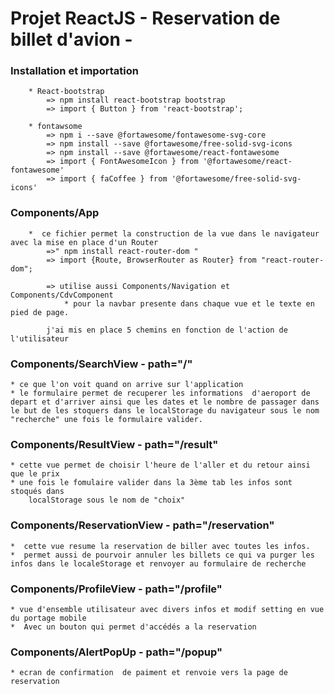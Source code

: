 # Projet ReactJS - Reservation de billet d'avion -

### Installation et importation 
        * React-bootstrap
            => npm install react-bootstrap bootstrap
            => import { Button } from 'react-bootstrap';

        * fontawsome
            => npm i --save @fortawesome/fontawesome-svg-core
            => npm install --save @fortawesome/free-solid-svg-icons
            => npm install --save @fortawesome/react-fontawesome
            => import { FontAwesomeIcon } from '@fortawesome/react-fontawesome'
            => import { faCoffee } from '@fortawesome/free-solid-svg-icons'


### Components/App
        *  ce fichier permet la construction de la vue dans le navigateur avec la mise en place d'un Router  
            =>" npm install react-router-dom " 
            => import {Route, BrowserRouter as Router} from "react-router-dom";

            => utilise aussi Components/Navigation et Components/CdvComponent
                * pour la navbar presente dans chaque vue et le texte en pied de page.

            j'ai mis en place 5 chemins en fonction de l'action de l'utilisateur

### Components/SearchView - path="/"
    * ce que l'on voit quand on arrive sur l'application 
    * le formulaire permet de recuperer les informations  d'aeroport de depart et d'arriver ainsi que les dates et le nombre de passager dans le but de les stoquers dans le localStorage du navigateur sous le nom "recherche" une fois le formulaire valider.


### Components/ResultView - path="/result"
    * cette vue permet de choisir l'heure de l'aller et du retour ainsi que le prix
    * une fois le fomulaire valider dans la 3ème tab les infos sont stoqués dans 
        localStorage sous le nom de "choix"



### Components/ReservationView - path="/reservation"
    *  cette vue resume la reservation de biller avec toutes les infos.
    *  permet aussi de pourvoir annuler les billets ce qui va purger les infos dans le localeStorage et renvoyer au formulaire de recherche


### Components/ProfileView - path="/profile"
    * vue d'ensemble utilisateur avec divers infos et modif setting en vue du portage mobile
    *  Avec un bouton qui permet d'accédés a la reservation


### Components/AlertPopUp - path="/popup"
    * ecran de confirmation  de paiment et renvoie vers la page de reservation


        
